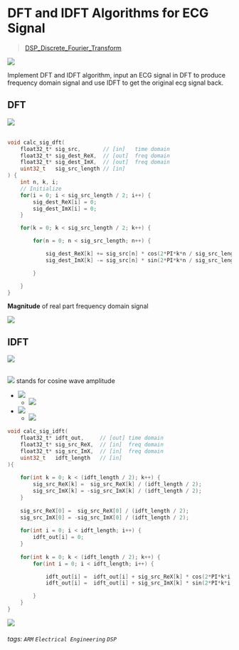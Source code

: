 # DFT and IDFT Algorithms for ECG Signal 

> [DSP_Discrete_Fourier_Transform](https://github.com/syokujinau/Cortex-M_Series_Embedded_Projects/tree/master/DSP_Discrete_Fourier_Transform)

 
![](https://i.imgur.com/zw35rNm.png) 

Implement DFT and IDFT algorithm, input an ECG signal in DFT to produce frequency domain signal and use IDFT to get the original ecg signal back.



## DFT

<img src="https://render.githubusercontent.com/render/math?math=\LARGE X[k] = \sum^{N - 1}_{n=0}x[n] \cdot e^{-j\frac{2 \pi kn}{N}} = \sum^{N - 1}_{n=0}x[n] \cdot [cos(\frac{2 \pi kn}{N}) - j \cdot sin(\frac{2 \pi kn}{N})]" /><br/><br/>

```c
void calc_sig_dft(
    float32_t* sig_src,       // [in]   time domain
    float32_t* sig_dest_ReX,  // [out]  freq domain
    float32_t* sig_dest_ImX,  // [out]  freq domain
    uint32_t   sig_src_length // [in]
) {
    int n, k, i;
    // Initialize
    for(i = 0; i < sig_src_length / 2; i++) {
        sig_dest_ReX[i] = 0;
        sig_dest_ImX[i] = 0;
    }

    for(k = 0; k < sig_src_length / 2; k++) {

        for(n = 0; n < sig_src_length; n++) {

            sig_dest_ReX[k] += sig_src[n] * cos(2*PI*k*n / sig_src_length);
            sig_dest_ImX[k] -= sig_src[n] * sin(2*PI*k*n / sig_src_length);

        }

    }
}
```

**Magnitude** of real part frequency domain signal

![](https://i.imgur.com/fqJGsBo.png)


## IDFT

<img src="https://render.githubusercontent.com/render/math?math=\LARGE x[i] = \sum^{N/2}_{k=0}Re\bar{X}[k] cos({\color{Orange} \frac{2\pi ki}{N}}) %2B \sum^{N/2}_{k=0}Im\bar{X}[k] sin({\color{Orange} \frac{2\pi ki}{N}}), 0 \leq i \leq N -1" /> <br/><br/>

<img src="https://render.githubusercontent.com/render/math?math=Re\bar{X}[k]" /> stands for cosine wave amplitude
* <img src="https://render.githubusercontent.com/render/math?math=Re\bar{X}[k] = \frac{ReX[k]}{N/2}" /><br/>
    * <img src="https://render.githubusercontent.com/render/math?math=Re\bar{X}[0] = \frac{ReX[k]}{N}" />
* <img src="https://render.githubusercontent.com/render/math?math=Im\bar{X}[k] = \frac{ImX[k]}{N/2}" /><br/>
    * <img src="https://render.githubusercontent.com/render/math?math=Im\bar{X}[0] = \frac{ImX[k]}{N}" />


```c
void calc_sig_idft(
	float32_t* idft_out,     // [out] time domain
	float32_t* sig_src_ReX,  // [in]  freq domain
	float32_t* sig_src_ImX,  // [in]  freq domain
	uint32_t   idft_length   // [in]
){
	
	for(int k = 0; k < (idft_length / 2); k++) {
		sig_src_ReX[k] =  sig_src_ReX[k] / (idft_length / 2);
		sig_src_ImX[k] = -sig_src_ImX[k] / (idft_length / 2);
	}
	
	sig_src_ReX[0] =  sig_src_ReX[0] / (idft_length / 2);
	sig_src_ImX[0] = -sig_src_ImX[0] / (idft_length / 2);
	
	for(int i = 0; i < idft_length; i++) {
		idft_out[i] = 0;
	}
	
	for(int k = 0; k < (idft_length / 2); k++) {
		for(int i = 0; i < idft_length; i++) {

			idft_out[i] =  idft_out[i] + sig_src_ReX[k] * cos(2*PI*k*i / idft_length);
			idft_out[i] =  idft_out[i] + sig_src_ImX[k] * sin(2*PI*k*i / idft_length);

		}
	}
}
```

![](https://i.imgur.com/9XXNfNR.png)


<!-- 

<img src="https://render.githubusercontent.com/render/math?math=\LARGE XXX" />

-->



















###### tags: `ARM` `Electrical Engineering` `DSP`